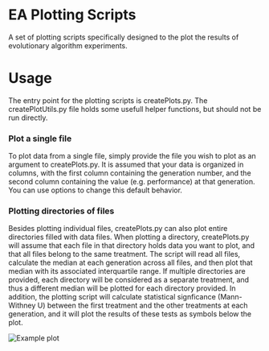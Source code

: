 # EA Plotting Scripts
A set of plotting scripts specifically designed to the plot the results of evolutionary algorithm experiments.

# Usage
The entry point for the plotting scripts is createPlots.py. The createPlotUtils.py file holds some usefull helper functions,
but should not be run directly.

### Plot a single file
To plot data from a single file, simply provide the file you wish to plot as an argument to createPlots.py. It is assumed that
your data is organized in columns, with the first column containing the generation number, and the second column containing
the value (e.g. performance) at that generation. You can use options to change this default behavior.

### Plotting directories of files
Besides plotting individual files, createPlots.py can also plot entire directories filled with data files. When plotting a
directory, createPlots.py will assume that each file in that directory holds data you want to plot, and that all files belong
to the same treatment. The script will read all files, calculate the median at each generation across all files, and then plot
that median with its associated interquartile range. If multiple directories are provided, each directory will be considered
as a separate treatment, and thus a different median will be plotted for each directory provided. In addition, the plotting
script will calculate statistical signficance (Mann-Withney U) between the first treatment and the other treatments at each
generation, and it will plot the results of these tests as symbols below the plot.

![Example plot](https://github.com/JoostHuizinga/ea-plotting-scripts/tree/master/examples/example_plot/example_plot.png "Example plot 1")
